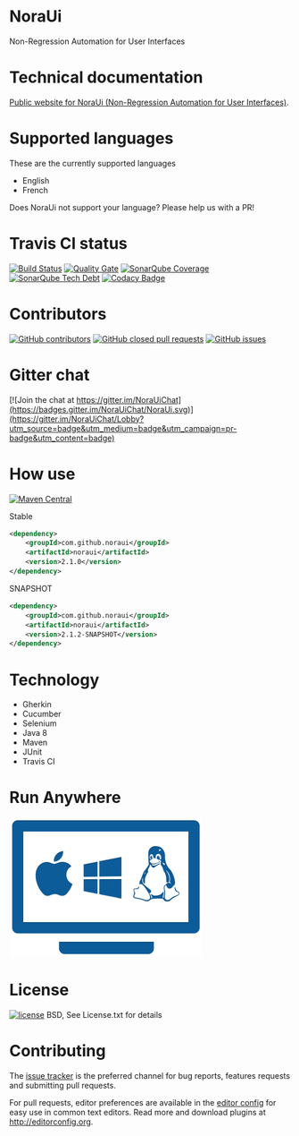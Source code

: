 # NoraUi
Non-Regression Automation for User Interfaces

# Technical documentation

[Public website for NoraUi (Non-Regression Automation for User Interfaces)](https://noraui.github.io/).

# Supported languages

These are the currently supported languages

* English
* French

Does NoraUi not support your language? Please help us with a PR!

# Travis CI status
[![Build Status](https://travis-ci.org/NoraUi/NoraUi.svg?branch=master)](https://travis-ci.org/NoraUi/NoraUi)
[![Quality Gate](https://sonarqube.com/api/badges/gate?key=com.github.noraui:noraui)](https://sonarqube.com/dashboard/index/com.github.noraui:noraui)
[![SonarQube Coverage](https://img.shields.io/sonar/https/sonarqube.com/com.github.noraui:noraui/coverage.svghttps://img.shields.io/sonar/http/nemo.sonarqube.org/pl.damianszczepanik:silencio/coverage.svg?label=Sonarqube%20coverage)](https://sonarqube.com/component_measures/metric/coverage/list?id=com.github.noraui:noraui)
[![SonarQube Tech Debt](https://img.shields.io/sonar/https/sonarqube.com/com.github.noraui:noraui/tech_debt.svg?label=Sonarqube%20debt)](https://sonarqube.com/component_issues?id=com.github.noraui:noraui)
[![Codacy Badge](https://api.codacy.com/project/badge/Grade/ee5c5b13365d4de5ba6b1ec4f8b984d2)](https://www.codacy.com/app/noraui/NoraUi?utm_source=github.com&amp;utm_medium=referral&amp;utm_content=NoraUi/NoraUi&amp;utm_campaign=Badge_Grade)

# Contributors

[![GitHub contributors](https://img.shields.io/github/contributors/NoraUi/NoraUi.svg)](https://github.com/NoraUi/NoraUi/graphs/contributors)
[![GitHub closed pull requests](https://img.shields.io/github/issues-pr-raw/NoraUi/NoraUi.svg)](https://github.com/NoraUi/NoraUi/pulls)
[![GitHub issues](https://img.shields.io/github/issues-raw/NoraUi/NoraUi.svg)](https://github.com/NoraUi/NoraUi/issues)

# Gitter chat
[![Join the chat at https://gitter.im/NoraUiChat](https://badges.gitter.im/NoraUiChat/NoraUi.svg)](https://gitter.im/NoraUiChat/Lobby?utm_source=badge&utm_medium=badge&utm_campaign=pr-badge&utm_content=badge)

# How use

[![Maven Central](https://maven-badges.herokuapp.com/maven-central/com.github.noraui/noraui/badge.svg)](https://maven-badges.herokuapp.com/maven-central/com.github.noraui/noraui)

Stable

```xml
<dependency>
    <groupId>com.github.noraui</groupId>
    <artifactId>noraui</artifactId>
    <version>2.1.0</version>
</dependency>
```
SNAPSHOT

```xml
<dependency>
    <groupId>com.github.noraui</groupId>
    <artifactId>noraui</artifactId>
    <version>2.1.2-SNAPSHOT</version>
</dependency>
```

# Technology

* Gherkin
* Cucumber
* Selenium
* Java 8
* Maven
* JUnit
* Travis CI

# Run Anywhere
![RunAnywhere](/screenshots/plateforme.png)

# License

[![license](https://img.shields.io/github/license/NoraUi/NoraUi.svg)](https://github.com/NoraUi/NoraUi/blob/master/licence.txt)
BSD, See License.txt for details

# Contributing

The [issue tracker](https://github.com/NoraUi/NoraUi/issues) is the preferred channel for bug reports, features requests and submitting pull requests.

For pull requests, editor preferences are available in the [editor config](.editorconfig) for easy use in common text editors. Read more and download plugins at <http://editorconfig.org>.
